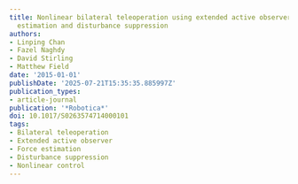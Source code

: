 ```yaml
---
title: Nonlinear bilateral teleoperation using extended active observer for force
  estimation and disturbance suppression
authors:
- Linping Chan
- Fazel Naghdy
- David Stirling
- Matthew Field
date: '2015-01-01'
publishDate: '2025-07-21T15:35:35.885997Z'
publication_types:
- article-journal
publication: '*Robotica*'
doi: 10.1017/S0263574714000101
tags:
- Bilateral teleoperation
- Extended active observer
- Force estimation
- Disturbance suppression
- Nonlinear control
---
```

